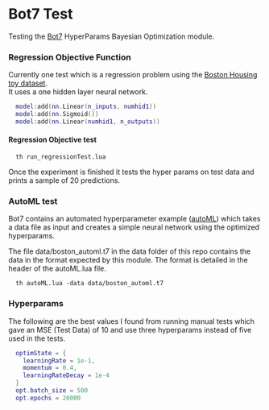 # Bot7 Test

Testing the [Bot7](https://github.com/j-wilson/bot7) HyperParams Bayesian Optimization module.  

### Regression Objective Function

Currently one test which is a regression problem using the [Boston Housing toy dataset](http://lib.stat.cmu.edu/datasets/boston).  
It uses a one hidden layer neural network.

```lua
  model:add(nn.Linear(n_inputs, numhid1)) 
  model:add(nn.Sigmoid())
  model:add(nn.Linear(numhid1, n_outputs))
```  	  

#### Regression Objective test

```
  th run_regressionTest.lua 
``` 

Once the experiment is finished it tests the hyper params on test data and prints a sample of 20 predictions.

### AutoML test

Bot7 contains an automated hyperparameter example ([autoML](https://github.com/j-wilson/bot7/blob/master/examples/autoML.lua)) which takes a data file as input and creates a simple neural network using the optimized hyperparams.  

The file data/boston_automl.t7 in the data folder of this repo contains the data in the format expected by this module.
The format is detailed in the header of the autoML.lua file.

```
  th autoML.lua -data data/boston_automl.t7
```

### Hyperparams

The following are the best values I found from running manual tests which gave an MSE (Test Data) of 10 and use three hyperparams instead of five used in the tests.

```lua
  optimState = {
    learningRate = 1e-1,
    momentum = 0.4,
    learningRateDecay = 1e-4
  }
  opt.batch_size = 500
  opt.epochs = 20000
```

